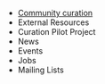 - [Community curation](community/fission-yeast-community-curation-project)
- External Resources
- Curation Pilot Project
- News
- Events
- Jobs
- Mailing Lists
